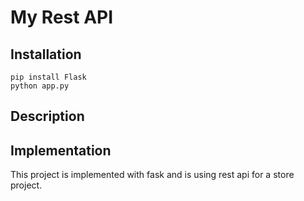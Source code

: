 # My Rest API

## Installation

```
pip install Flask
python app.py

```

## Description 



## Implementation


This project is implemented with fask and is using rest api for a store project.
 
